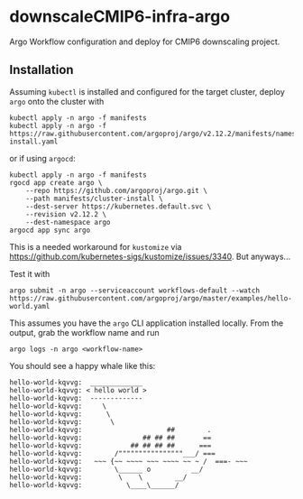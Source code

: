 # downscaleCMIP6-infra-argo
Argo Workflow configuration and deploy for CMIP6 downscaling project.

## Installation
Assuming `kubectl` is installed and configured for the target cluster, deploy `argo` onto the cluster with
```
kubectl apply -n argo -f manifests
kubectl apply -n argo -f https://raw.githubusercontent.com/argoproj/argo/v2.12.2/manifests/namespace-install.yaml 
```
or if using `argocd`:
```
kubectl apply -n argo -f manifests
rgocd app create argo \
    --repo https://github.com/argoproj/argo.git \
    --path manifests/cluster-install \
    --dest-server https://kubernetes.default.svc \
    --revision v2.12.2 \
    --dest-namespace argo
argocd app sync argo
```

This is a needed workaround for `kustomize` via https://github.com/kubernetes-sigs/kustomize/issues/3340. But anyways...

Test it with
```
argo submit -n argo --serviceaccount workflows-default --watch https://raw.githubusercontent.com/argoproj/argo/master/examples/hello-world.yaml 
```
This assumes you have the `argo` CLI application installed locally. From the output, grab the workflow name and run 
```
argo logs -n argo <workflow-name>
```

You should see a happy whale like this:
```
hello-world-kqvvg:  _____________ 
hello-world-kqvvg: < hello world >
hello-world-kqvvg:  ------------- 
hello-world-kqvvg:     \
hello-world-kqvvg:      \
hello-world-kqvvg:       \     
hello-world-kqvvg:                     ##        .            
hello-world-kqvvg:               ## ## ##       ==            
hello-world-kqvvg:            ## ## ## ##      ===            
hello-world-kqvvg:        /""""""""""""""""___/ ===        
hello-world-kqvvg:   ~~~ {~~ ~~~~ ~~~ ~~~~ ~~ ~ /  ===- ~~~   
hello-world-kqvvg:        \______ o          __/            
hello-world-kqvvg:         \    \        __/             
hello-world-kqvvg:           \____\______/   
```
